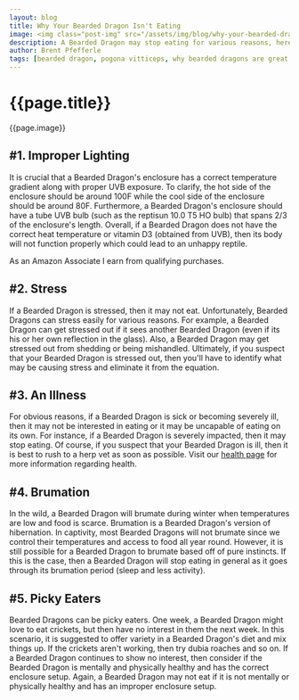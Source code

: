 ```yaml
---
layout: blog
title: Why Your Bearded Dragon Isn't Eating
image: <img class="post-img" src="/assets/img/blog/why-your-bearded-dragon-isn't-eating.jpg" alt="Picture of a Bearded Dragon.">
description: A Bearded Dragon may stop eating for various reasons, here are some reasons why your Bearded Dragon may not be eating.
author: Brent Pfefferle
tags: [bearded dragon, pogona vitticeps, why bearded dragons are great pets]
---
```

<!--Show More-->

# {{page.title}}
{{page.image}}

## #1. Improper Lighting

It is crucial that a Bearded Dragon's enclosure has a correct temperature 
gradient along with proper UVB exposure. To clarify, the hot side of the 
enclosure should be around 100F while the cool side of the enclosure should 
be around 80F. Furthermore, a Bearded Dragon's enclosure should have a 
tube UVB bulb (such as the reptisun 10.0 T5 HO bulb) that spans 2/3 of the 
enclosure's length. Overall, if a Bearded Dragon does not have the correct 
heat temperature or vitamin D3 (obtained from UVB), then its body will not 
function properly which could lead to an unhappy reptile.

<!-- Amazon native ad -->
<p>As an Amazon Associate I earn from qualifying purchases.</p>
<script type="text/javascript">
amzn_assoc_placement = "adunit0";
amzn_assoc_tracking_id = "beardeddragonownerswebsite-20";
amzn_assoc_ad_mode = "manual";
amzn_assoc_ad_type = "smart";
amzn_assoc_marketplace = "amazon";
amzn_assoc_region = "US";
amzn_assoc_linkid = "d22726afbe82757206628ac253042fa8";
amzn_assoc_asins = "B00AQU8HAO,B00AQU8F2O,B0006L2UBU,B0002DHODG,B07H3YJB96";
amzn_assoc_search_bar = "true";
amzn_assoc_title = "Shop Bulbs and Fixtures on Amazon";
</script>
<script src="//z-na.amazon-adsystem.com/widgets/onejs?MarketPlace=US"></script>

## #2. Stress

If a Bearded Dragon is stressed, then it may not eat. Unfortunately, Bearded 
Dragons can stress easily for various reasons. For example, a Bearded Dragon 
can get stressed out if it sees another Bearded Dragon (even if its his or 
her own reflection in the glass). Also, a Bearded Dragon may get stressed 
out from shedding or being mishandled. Ultimately, if you suspect that 
your Bearded Dragon is stressed out, then you'll have to identify what 
may be causing stress and eliminate it from the equation.

## #3. An Illness

For obvious reasons, if a Bearded Dragon is sick or becoming severely 
ill, then it may not be interested in eating or it may be uncapable 
of eating on its own. For instance, if a Bearded Dragon is severely 
impacted, then it may stop eating. Of course, if you suspect that 
your Bearded Dragon is ill, then it is best to rush to a herp vet 
as soon as possible. Visit our <a href="/bearded-dragon-health.html" target="_blank">health page</a> 
for more information regarding health.

## #4. Brumation

In the wild, a Bearded Dragon will brumate during winter when temperatures 
are low and food is scarce. Brumation is a Bearded Dragon's version of 
hibernation. In captivity, most Bearded Dragons will not brumate since we 
control their temperatures and access to food all year round. However, it 
is still possible for a Bearded Dragon to brumate based off of pure instincts. 
If this is the case, then a Bearded Dragon will stop eating in general as 
it goes through its brumation period (sleep and less activity).

## #5. Picky Eaters

Bearded Dragons can be picky eaters. One week, a Bearded Dragon might love 
to eat crickets, but then have no interest in them the next week. In this 
scenario, it is suggested to offer variety in a Bearded Dragon's diet and 
mix things up. If the crickets aren't working, then try dubia roaches and 
so on. If a Bearded Dragon continues to show no interest, then consider 
if the Bearded Dragon is mentally and physically healthy and has the 
correct enclosure setup. Again, a Bearded Dragon may not eat if it is 
not mentally or physically healthy and has an improper enclosure setup.